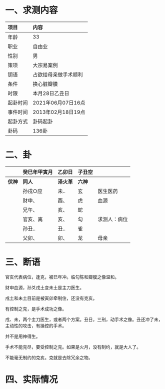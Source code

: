 # 一、求测内容

| 项目     | 内容                 |
| :------- | :------------------- |
| 年龄     | 33                   |
| 职业     | 自由业               |
| 性别     | 男                   |
| 策项     | 大宗易案例           |
| 钥语     | 占欲给母亲做手术顺利 |
| 条件     | 换心脏瓣膜           |
| 时限     | 本月28日乙丑日       |
| 起卦时间 | 2021年06月07日16点   |
| 事件时间 | 2013年02月18日19点   |
| 起卦方式 | 卦码起卦             |
| 卦码     | 136卦                |

# 二、卦

|                | 癸巳年甲寅月   | 乙卯日           | 子丑空         |              |
| :------------- | :------------- | :--------------- | :------------- | ------------ |
| **伏神** | **同人** | **泽火革** | **六神** |              |
|                | 孙戌○应       | 未..             | 玄             | 医生医药     |
|                | 财申、         | 酉、             | 虎             | 血源         |
|                | 兄午、         | 亥、             | 蛇             |              |
|                | 官亥、离       | 亥、             | 勾             | 求测人：病位 |
|                | 孙丑..         | 丑..             | 雀             |              |
|                | 父卯、         | 卯、             | 龙             | 母亲         |

# 三、断语

官亥代表病位，逢克，被巳年冲。临勾陈和瓣膜之像温和。

财申血源，孙爻戌土变未土是主刀医生。

戌土和未土目前是被寅卯牵制住，还没有克亥。

有控制之克，是手术成功之像。

戌、未，两个主刀医生，或者两个方案。丑日，三刑，动手术之像。丑还冲了未，主动性的攻击，有操控的手术。

并不是用神得生。

手术不能克尽，要受控制之克。如果是火月，没有制约，就是大人了。

不能毫无制约的克亥。克就是去除冗余之物。


# 四、实际情况
